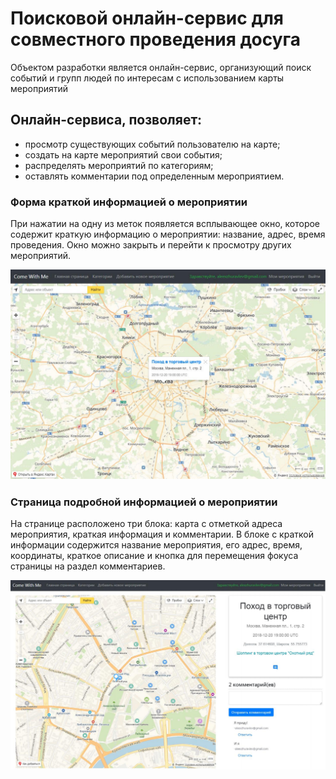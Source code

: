 # Поисковой онлайн-сервис для совместного проведения досуга
Объектом разработки является онлайн-сервис, организующий поиск событий и групп
людей по интересам с использованием карты мероприятий
## Онлайн-сервиса, позволяет:
- просмотр существующих событий пользователю на карте;
- создать на карте мероприятий свои события;
- распределять мероприятий по категориям;
- оставлять комментарии под определенным мероприятием.

### Форма краткой информацией о мероприятии
При нажатии на одну из меток появляется всплывающее окно, которое содержит
краткую информацию о мероприятии: название, адрес, время проведения. Окно
можно закрыть и перейти к просмотру других мероприятий.

![Иллюстрация главной страницы](https://github.com/Afsent/ComeWithMe/raw/master/app/assets/images/main_page.png)

### Страница подробной информацией о мероприятии
На странице расположено три блока: карта с отметкой адреса мероприятия, краткая информация и комментарии. 
В блоке с краткой информации содержится название мероприятия, его адрес, время, координаты, 
краткое описание и кнопка для перемещения фокуса страницы на раздел комментариев.

![Иллюстрация страницы мероприятия](https://github.com/Afsent/ComeWithMe/raw/master/app/assets/images/page1.png)
